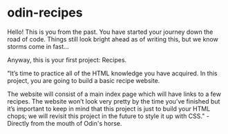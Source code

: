 # odin-recipes


Hello! This is you from the past. You have started your journey down the road of code. 
Things still look bright ahead as of writing this, but we know storms come in fast...

Anyway, this is your first project: Recipes.

"It’s time to practice all of the HTML knowledge you have acquired. In this project, you are going to build a basic recipe website.

The website will consist of a main index page which will have links to a few recipes. The website won’t look very pretty by the time you’ve finished but it’s important to keep in mind that this project is just to build your HTML chops; we will revisit this project in the future to style it up with CSS." -Directly from the mouth of Odin's horse.

